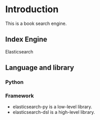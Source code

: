 # Introduction
This is a book search engine. 
## Index Engine 
Elasticsearch 
## Language and library
### Python
### Framework
+ elasticsearch-py is a low-level library.
+ elasticsearch-dsl is a high-level library.

